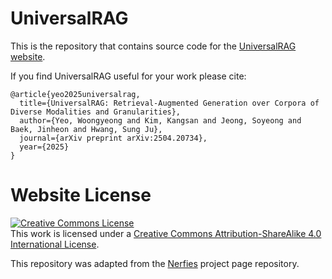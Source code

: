 # UniversalRAG

This is the repository that contains source code for the [UniversalRAG website](https://universalrag.github.io).

If you find UniversalRAG useful for your work please cite:
```
@article{yeo2025universalrag,
  title={UniversalRAG: Retrieval-Augmented Generation over Corpora of Diverse Modalities and Granularities},
  author={Yeo, Woongyeong and Kim, Kangsan and Jeong, Soyeong and Baek, Jinheon and Hwang, Sung Ju},
  journal={arXiv preprint arXiv:2504.20734},
  year={2025}
}
```

# Website License
<a rel="license" href="http://creativecommons.org/licenses/by-sa/4.0/"><img alt="Creative Commons License" style="border-width:0" src="https://i.creativecommons.org/l/by-sa/4.0/88x31.png" /></a><br />This work is licensed under a <a rel="license" href="http://creativecommons.org/licenses/by-sa/4.0/">Creative Commons Attribution-ShareAlike 4.0 International License</a>.

This repository was adapted from the <a href="https://github.com/nerfies/nerfies.github.io">Nerfies</a> project page repository.
